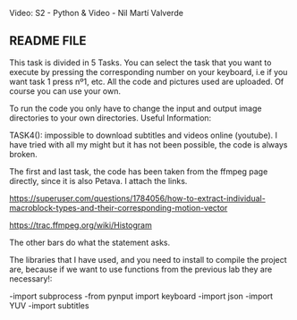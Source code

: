 
Video: S2 - Python & Video - Nil Martí Valverde

README FILE
----------------------------------------------------------------------------------------
This task is divided in 5 Tasks. You can select the task that you want to execute
by pressing the corresponding number on your keyboard, i.e if you want task 1 press nº1, etc.
All the code and pictures used are uploaded. Of course you can use your own.

To run the code you only have to change the input and output image directories to your own directories.
Useful Information:

TASK4(): impossible to download subtitles and videos online (youtube). I have tried with all my might but it has not been possible, the code is always broken.

The first and last task, the code has been taken from the ffmpeg page directly, since it is also Petava. I attach the links.

https://superuser.com/questions/1784056/how-to-extract-individual-macroblock-types-and-their-corresponding-motion-vector

https://trac.ffmpeg.org/wiki/Histogram

The other bars do what the statement asks.



The libraries that I have used, and you need to install to compile the project are, because if we want to use functions from the previous lab they are necessary!:

-import subprocess
-from pynput import keyboard
-import json
-import YUV
-import subtitles




